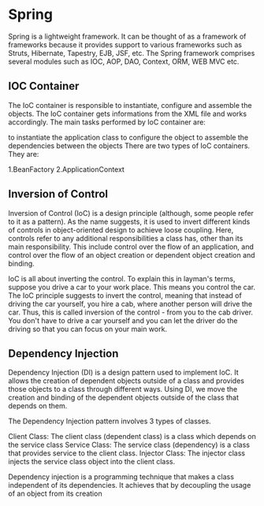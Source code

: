 # Spring
Spring is a lightweight framework. It can be thought of as a framework of frameworks because it provides support to various frameworks such as Struts, Hibernate, Tapestry, EJB, JSF, etc.
The Spring framework comprises several modules such as IOC, AOP, DAO, Context, ORM, WEB MVC etc.

## IOC Container
The IoC container is responsible to instantiate, configure and assemble the objects. The IoC container gets informations from the XML file and works accordingly. The main tasks performed by IoC container are:

to instantiate the application class
to configure the object
to assemble the dependencies between the objects
There are two types of IoC containers. They are:

1.BeanFactory
2.ApplicationContext


## Inversion of Control

Inversion of Control (IoC) is a design principle (although, some people refer to it as a pattern). As the name suggests, it is used to invert different kinds of controls in object-oriented design to achieve loose coupling.
Here, controls refer to any additional responsibilities a class has, other than its main responsibility. This include control over the flow of an application, and control over the flow of an object creation or dependent object creation and binding.

IoC is all about inverting the control. To explain this in layman's terms, suppose you drive a car to your work place. This means you control the car.
The IoC principle suggests to invert the control, meaning that instead of driving the car yourself, you hire a cab, where another person will drive the car.
Thus, this is called inversion of the control - from you to the cab driver. You don't have to drive a car yourself and you can let the driver do the driving so that you can focus on your main work.



## Dependency Injection
Dependency Injection (DI) is a design pattern used to implement IoC. It allows the creation of dependent objects outside of a class and provides those objects to a class through different ways. Using DI, we move the creation and binding of the dependent objects outside of the class that depends on them.

The Dependency Injection pattern involves 3 types of classes.

Client Class: The client class (dependent class) is a class which depends on the service class
Service Class: The service class (dependency) is a class that provides service to the client class.
Injector Class: The injector class injects the service class object into the client class.


Dependency injection is a programming technique that makes a class independent of its dependencies. It achieves that by decoupling the usage of an object from its creation